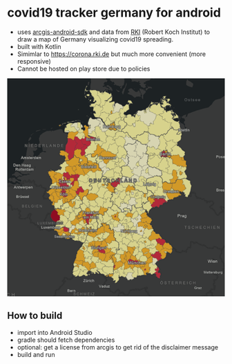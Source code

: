 # covid19 tracker germany for android

* uses [arcgis-android-sdk](https://developers.arcgis.com/android/latest/) and data from [RKI](https://services7.arcgis.com/mOBPykOjAyBO2ZKk/arcgis/rest/services/RKI_Landkreisdaten/FeatureServer/0) (Robert Koch Institut) to draw a map of Germany visualizing covid19 spreading.
* built with Kotlin
* Simimlar to https://corona.rki.de but much more convenient (more responsive)
* Cannot be hosted on play store due to policies

![image](https://github.com/knopkem/covid19-tracker-germany/blob/master/assets/images/Icon.png)

## How to build
* import into Android Studio
* gradle should fetch dependencies
* optional: get a license from arcgis to get rid of the disclaimer message
* build and run
